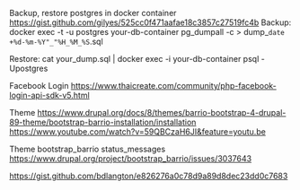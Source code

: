 Backup, restore postgres in docker container
https://gist.github.com/gilyes/525cc0f471aafae18c3857c27519fc4b
Backup:
docker exec -t -u postgres your-db-container pg_dumpall -c > dump_`date +%d-%m-%Y"_"%H_%M_%S`.sql

Restore:
cat your_dump.sql | docker exec -i your-db-container psql -Upostgres


Facebook Login
https://www.thaicreate.com/community/php-facebook-login-api-sdk-v5.html


Theme
https://www.drupal.org/docs/8/themes/barrio-bootstrap-4-drupal-89-theme/bootstrap-barrio-installation/installation
https://www.youtube.com/watch?v=59QBCzaH6JI&feature=youtu.be

Theme bootstrap_barrio status_messages
https://www.drupal.org/project/bootstrap_barrio/issues/3037643

https://gist.github.com/bdlangton/e826276a0c78d9a89d8dec23dd0c7683